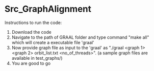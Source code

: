 # Src_GraphAlignment

Instructions to run the code: 


1. Download the code
2. Navigate to the path of GRAAL folder and type command "make all" which will create a executable file 'graal'
3. Now provide graph file as input to the 'graal' as "./graal <graph 1> <graph 2> orbit_list.txt <no_of_threads>". (a sample graph files are available in test_graphs/)
5. You are good to go
